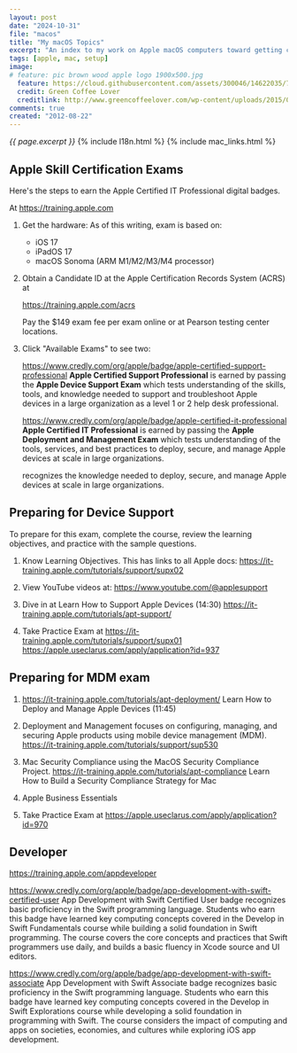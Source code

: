 ```yaml
---
layout: post
date: "2024-10-31"
file: "macos"
title: "My macOS Topics"
excerpt: "An index to my work on Apple macOS computers toward getting certifications."
tags: [apple, mac, setup]
image:
# feature: pic brown wood apple logo 1900x500.jpg
  feature: https://cloud.githubusercontent.com/assets/300046/14622035/740efa5c-0584-11e6-9a41-db5b03eaff85.jpg
  credit: Green Coffee Lover
  creditlink: http://www.greencoffeelover.com/wp-content/uploads/2015/03/7.jpg
comments: true
created: "2012-08-22"
---
```

<i>{{ page.excerpt }}</i>
{% include l18n.html %}
{% include mac_links.html %}

## Apple Skill Certification Exams

Here's the steps to earn the Apple Certified IT Professional digital badges.

At <a target="_blank" href="https://training.apple.com/">https://training.apple.com</a>

1. Get the hardware: As of this writing, exam is based on:

   * iOS 17
   * iPadOS 17
   * macOS Sonoma (ARM M1/M2/M3/M4 processor)

1. Obtain a Candidate ID at the Apple Certification Records System (ACRS) at

   https://training.apple.com/acrs

   Pay the $149 exam fee per exam online or at Pearson testing center locations.

1. Click "Available Exams" to see two:

   https://www.credly.com/org/apple/badge/apple-certified-support-professional
   <strong>Apple Certified Support Professional</strong> is earned by passing the <strong>Apple Device Support Exam</strong> which tests understanding of the skills, tools, and knowledge needed to support and troubleshoot Apple devices in a large organization as a level 1 or 2 help desk professional.

   https://www.credly.com/org/apple/badge/apple-certified-it-professional
   <strong>Apple Certified IT Professional</strong> is earned by passing the <strong>Apple Deployment and Management Exam</strong> which tests understanding of the tools, services, and best practices to deploy, secure, and manage Apple devices at scale in large organizations.

   recognizes the knowledge needed to deploy, secure, and manage Apple devices at scale in large organizations.

## Preparing for Device Support

To prepare for this exam, complete the course, review the learning objectives, and practice with the sample questions.

1. Know Learning Objectives. This has links to all Apple docs:
   https://it-training.apple.com/tutorials/support/supx02

1. View YouTube videos at:
   https://www.youtube.com/@applesupport

1. Dive in at Learn How to Support Apple Devices (14:30)
   https://it-training.apple.com/tutorials/apt-support/

1. Take Practice Exam at https://it-training.apple.com/tutorials/support/supx01
   https://apple.useclarus.com/apply/application?id=937


## Preparing for MDM exam

1. https://it-training.apple.com/tutorials/apt-deployment/
   Learn How to Deploy and Manage Apple Devices (11:45)

2. Deployment and Management focuses on configuring, managing, and securing Apple products using mobile device management (MDM). https://it-training.apple.com/tutorials/support/sup530

3. Mac Security Compliance using the MacOS Security Compliance Project.
   https://it-training.apple.com/tutorials/apt-compliance
   Learn How to Build a Security Compliance Strategy for Mac

4. Apple Business Essentials

1. Take Practice Exam at
   https://apple.useclarus.com/apply/application?id=970



## Developer

https://training.apple.com/appdeveloper

https://www.credly.com/org/apple/badge/app-development-with-swift-certified-user
App Development with Swift Certified User
badge recognizes basic proficiency in the Swift programming language. Students who earn this badge have learned key computing concepts covered in the Develop in Swift Fundamentals course while building a solid foundation in Swift programming. The course covers the core concepts and practices that Swift programmers use daily, and builds a basic fluency in Xcode source and UI editors.

https://www.credly.com/org/apple/badge/app-development-with-swift-associate
App Development with Swift Associate
badge recognizes basic proficiency in the Swift programming language. Students who earn this badge have learned key computing concepts covered in the Develop in Swift Explorations course while developing a solid foundation in programming with Swift. The course considers the impact of computing and apps on societies, economies, and cultures while exploring iOS app development.
